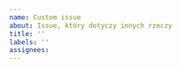 ```yaml
---
name: Custom issue
about: Issue, który dotyczy innych rzeczy
title: ''
labels: ''
assignees: 
---
```



